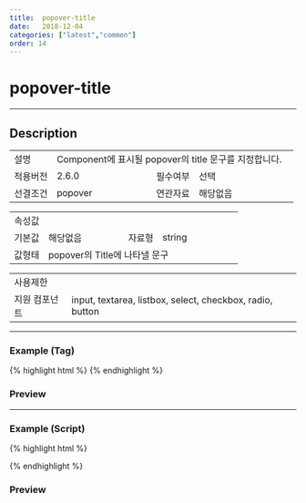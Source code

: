 ```yaml
---
title:  popover-title
date:   2018-12-04
categories: ["latest","common"]
order: 14
---
```


popover-title
===

---

## Description

<table style="width:100%">
    <colgroup>
        <col width="15%"/>
        <col width="35%"/>
        <col width="15%"/>
        <col width="35%"/>
    </colgroup>
    <tr>
        <td class="tdTitle">설명</td>
        <td colspan="3">Component에 표시될 popover의 title 문구를 지정합니다.</td>
    </tr>
    <tr>
        <td class="tdTitle">적용버전</td>
        <td>2.6.0</td>
        <td class="tdTitle">필수여부</td>
        <td>선택</td>
    </tr>
    <tr>
        <td class="tdTitle">선결조건</td>
        <td>popover</td>
        <td class="tdTitle">연관자료</td>
        <td>해당없음</td>
    </tr>
</table>
<table style="width:100%">
    <colgroup>
        <col width="15%"/>
        <col width="35%"/>
        <col width="15%"/>
        <col width="35%"/>
    </colgroup>
    <tr>
        <td class="tdTitle tdBg" colspan="4">속성값</td>
    </tr>
    <tr>
        <td class="tdTitle">기본값</td>
        <td>해당없음</td>
        <td class="tdTitle">자료형</td>
        <td>string</td>
    </tr>
    <tr>
        <td class="tdTitle">값형태</td>
        <td colspan="3">popover의 Title에 나타낼 문구</td>
    </tr>
</table>
<table style="width:100%">
    <colgroup>
        <col width="20%"/>
        <col width="20%"/>
        <col width="20%"/>
        <col width="20%"/>
        <col width="20%"/>
    </colgroup>
    <tr>
        <td class="tdTitle tdBg" colspan="5">사용제한</td>
    </tr>
    <tr>
        <td class="tdTitle">지원 컴포넌트</td>
        <td class="tdCenter" colspan="4">input, textarea, listbox, select, checkbox, radio, button</td>
    </tr>
</table>

---
### Example (Tag)

{% highlight html %}
<sbux-input id="sbIdx" name="sbTagNm" uitype="text" popover="SBUx Tooltip" popover-title="popover Title"></sbux-input>
{% endhighlight %}

### Preview

<sbux-input id="sbIdx" name="sbTagNm" uitype="text" popover="SBUx Tooltip" popover-title="popover Title"></sbux-input>

---
### Example (Script)

{% highlight html %}
<div id="sbArea"></div>
<script>
    $(document).ready(function(){
        $('#sbArea').sbInput({
            name : 'sbScriptNm',
            uitype : 'text',
            popover : 'SBUx Tooltip',
            popoverTitle : 'popover Title'
        });
    }); 
</script>
{% endhighlight %}

### Preview 

<div id="sbArea"></div>
<script>
    $(document).ready(function(){
        $('#sbArea').sbInput({
            name : 'sbScriptNm',
            uitype : 'text',
            popover : 'SBUx Tooltip',
            popoverTitle : 'popover Title'
        });
    }); 
</script>